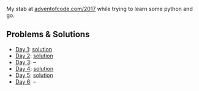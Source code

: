 My stab at [adventofcode.com/2017](https://adventofcode.com/2017) while trying to learn some python and go.

## Problems & Solutions

* [Day 1](https://adventofcode.com/2017/day/1): [solution](./1.go) 
* [Day 2](https://adventofcode.com/2017/day/2): [solution](./2.go)
* [Day 3](https://adventofcode.com/2017/day/3): –[](./3.1.go)
* [Day 4](https://adventofcode.com/2017/day/4): [solution](./4.py)
* [Day 5](https://adventofcode.com/2017/day/5): [solution](./5.py)
* [Day 6](https://adventofcode.com/2017/day/6): –[](./6.py)
